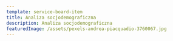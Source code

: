 ```yaml
---
template: service-board-item
title: Analiza socjodemograficzna
description: Analiza socjodemograficzna
featuredImage: /assets/pexels-andrea-piacquadio-3760067.jpg
---
```





